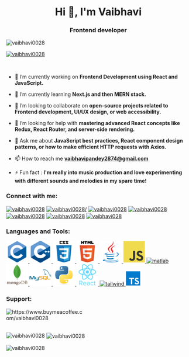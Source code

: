 <h1 align="center">Hi 👋, I'm Vaibhavi</h1>
<h3 align="center">Frontend developer</h3>

<p align="left"> <img src="https://komarev.com/ghpvc/?username=vaibhavi0028&label=Profile%20views&color=0e75b6&style=flat" alt="vaibhavi0028" /> </p>

<p align="left"> <a href="https://github.com/ryo-ma/github-profile-trophy"><img src="https://github-profile-trophy.vercel.app/?username=vaibhavi0028" alt="vaibhavi0028" /></a> </p>
<br>

- 🔭 I’m currently working on **Frontend Development using React and JavaScript.**

- 🌱 I’m currently learning **Next.js and then MERN stack.**

- 👯 I’m looking to collaborate on **open-source projects related to Frontend development, UI/UX design, or web accessibility.**

- 🤝 I’m looking for help with **mastering advanced React concepts like Redux, React Router, and server-side rendering.**

- 💬 Ask me about **JavaScript best practices, React component design patterns, or how to make efficient HTTP requests with Axios.**

- 📫 How to reach me **vaibhavipandey2874@gmail.com**

- ⚡ Fun fact : **I'm really into music production and love experimenting with different sounds and melodies in my spare time!**

<h3 align="left">Connect with me:</h3>
<p align="left">
<a href="https://linkedin.com/in/vaibhavi0028" target="blank"><img align="center" src="https://raw.githubusercontent.com/rahuldkjain/github-profile-readme-generator/master/src/images/icons/Social/linked-in-alt.svg" alt="vaibhavi0028" height="30" width="40" /></a>
<a href="https://www.leetcode.com/vaibhavi0028/" target="blank"><img align="center" src="https://raw.githubusercontent.com/rahuldkjain/github-profile-readme-generator/master/src/images/icons/Social/leet-code.svg" alt="vaibhavi0028/" height="30" width="40" /></a>
<a href="https://twitter.com/vaibhavi0028" target="blank"><img align="center" src="https://raw.githubusercontent.com/rahuldkjain/github-profile-readme-generator/master/src/images/icons/Social/twitter.svg" alt="vaibhavi0028" height="30" width="40" /></a>
<a href="https://instagram.com/vaibhavi0028" target="blank"><img align="center" src="https://raw.githubusercontent.com/rahuldkjain/github-profile-readme-generator/master/src/images/icons/Social/instagram.svg" alt="vaibhavi0028" height="30" width="40" /></a>
<a href="https://www.hackerrank.com/vaibhavi0028" target="blank"><img align="center" src="https://raw.githubusercontent.com/rahuldkjain/github-profile-readme-generator/master/src/images/icons/Social/hackerrank.svg" alt="vaibhavi0028" height="30" width="40" /></a>
<a href="https://auth.geeksforgeeks.org/user/vaibhavi0028" target="blank"><img align="center" src="https://raw.githubusercontent.com/rahuldkjain/github-profile-readme-generator/master/src/images/icons/Social/geeks-for-geeks.svg" alt="vaibhavi0028" height="30" width="40" /></a>
<a href="https://discord.gg/vaibhavi028" target="blank"><img align="center" src="https://raw.githubusercontent.com/rahuldkjain/github-profile-readme-generator/master/src/images/icons/Social/discord.svg" alt="vaibhavi028" height="30" width="40" /></a>
</p>

<h3 align="left">Languages and Tools:</h3>
<p align="left"> <a href="https://www.cprogramming.com/" target="_blank" rel="noreferrer"> <img src="https://raw.githubusercontent.com/devicons/devicon/master/icons/c/c-original.svg" alt="c" width="60" height="60"/> </a> <a href="https://www.w3schools.com/cpp/" target="_blank" rel="noreferrer"> <img src="https://raw.githubusercontent.com/devicons/devicon/master/icons/cplusplus/cplusplus-original.svg" alt="cplusplus" width="60" height="60"/> </a> <a href="https://www.w3schools.com/css/" target="_blank" rel="noreferrer"> <img src="https://raw.githubusercontent.com/devicons/devicon/master/icons/css3/css3-original-wordmark.svg" alt="css3" width="60" height="60"/> </a> <a href="https://www.w3.org/html/" target="_blank" rel="noreferrer"> <img src="https://raw.githubusercontent.com/devicons/devicon/master/icons/html5/html5-original-wordmark.svg" alt="html5" width="60" height="60"/> </a> <a href="https://www.java.com" target="_blank" rel="noreferrer"> <img src="https://raw.githubusercontent.com/devicons/devicon/master/icons/java/java-original.svg" alt="java" width="60" height="60"/> </a> <a href="https://developer.mozilla.org/en-US/docs/Web/JavaScript" target="_blank" rel="noreferrer"> <img src="https://raw.githubusercontent.com/devicons/devicon/master/icons/javascript/javascript-original.svg" alt="javascript" width="60" height="60"/> </a> <a href="https://www.mathworks.com/" target="_blank" rel="noreferrer"> <img src="https://upload.wikimedia.org/wikipedia/commons/2/21/Matlab_Logo.png" alt="matlab" width="60" height="60"/> </a> <a href="https://www.mongodb.com/" target="_blank" rel="noreferrer"> <img src="https://raw.githubusercontent.com/devicons/devicon/master/icons/mongodb/mongodb-original-wordmark.svg" alt="mongodb" width="60" height="60"/> </a> <a href="https://www.mysql.com/" target="_blank" rel="noreferrer"> <img src="https://raw.githubusercontent.com/devicons/devicon/master/icons/mysql/mysql-original-wordmark.svg" alt="mysql" width="60" height="60"/> </a> <a href="https://www.python.org" target="_blank" rel="noreferrer"> <img src="https://raw.githubusercontent.com/devicons/devicon/master/icons/python/python-original.svg" alt="python" width="60" height="60"/> </a> <a href="https://reactjs.org/" target="_blank" rel="noreferrer"> <img src="https://raw.githubusercontent.com/devicons/devicon/master/icons/react/react-original-wordmark.svg" alt="react" width="60" height="60"/> </a> <a href="https://tailwindcss.com/" target="_blank" rel="noreferrer"> <img src="https://www.vectorlogo.zone/logos/tailwindcss/tailwindcss-icon.svg" alt="tailwind" width="60" height="60"/> </a> <a href="https://www.typescriptlang.org/" target="_blank" rel="noreferrer"> <img src="https://raw.githubusercontent.com/devicons/devicon/master/icons/typescript/typescript-original.svg" alt="typescript" width="40" height="40"/> </a> </p>

<h3 align="left">Support:</h3>
<p><a href="https://www.buymeacoffee.com/https://www.buymeacoffee.com/vaibhavi0028"> <img align="left" src="https://cdn.buymeacoffee.com/buttons/v2/default-yellow.png" height="50" width="210" alt="https://www.buymeacoffee.com/vaibhavi0028" /></a></p><br><br><br>
<p><img align="left" src="https://github-readme-stats.vercel.app/api/top-langs?username=vaibhavi0028&show_icons=true&locale=en&layout=compact" alt="vaibhavi0028" /></p>

<p>&nbsp;<img align="center" src="https://github-readme-stats.vercel.app/api?username=vaibhavi0028&show_icons=true&locale=en" alt="vaibhavi0028" /></p>

<p><img align="center" src="https://github-readme-streak-stats.herokuapp.com/?user=vaibhavi0028&" alt="vaibhavi0028" /></p>
